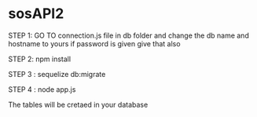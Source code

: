 # sosAPI2

STEP 1: GO TO connection.js file in db folder and change the db name and hostname to yours if password is given give that also

STEP 2: npm install

STEP 3 : sequelize db:migrate

STEP 4 : node app.js

The tables will be cretaed in your database

